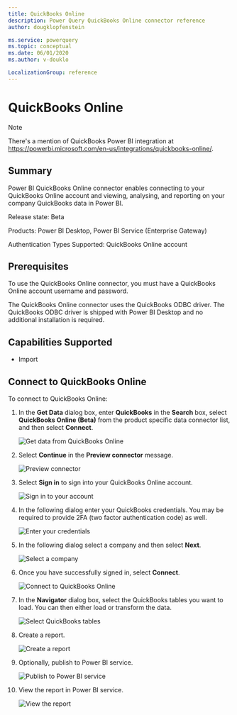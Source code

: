 ```yaml
---
title: QuickBooks Online
description: Power Query QuickBooks Online connector reference
author: dougklopfenstein

ms.service: powerquery
ms.topic: conceptual
ms.date: 06/01/2020
ms.author: v-douklo

LocalizationGroup: reference
---
```


# QuickBooks Online

>[!Note]
> There's a mention of QuickBooks Power BI integration at https://powerbi.microsoft.com/en-us/integrations/quickbooks-online/.

## Summary

Power BI QuickBooks Online connector enables connecting to your QuickBooks Online account and viewing, analysing, and reporting on your company QuickBooks data in Power BI.

Release state: Beta

Products: Power BI Desktop, Power BI Service (Enterprise Gateway)

Authentication Types Supported: QuickBooks Online account

## Prerequisites

To use the QuickBooks Online connector, you must have a QuickBooks Online account username and password.

The QuickBooks Online connector uses the QuickBooks ODBC driver. The QuickBooks ODBC driver is shipped with Power BI Desktop and no additional installation is required.

## Capabilities Supported

* Import

## Connect to QuickBooks Online

To connect to QuickBooks Online:

1. In the **Get Data** dialog box, enter **QuickBooks** in the **Search** box, select **QuickBooks Online (Beta)** from the product specific data connector list, and then select **Connect**.

   ![Get data from QuickBooks Online](media/quickbooks-online/qb-get-data.png)
   
2. Select **Continue** in the **Preview connector** message.

   ![Preview connector](media/quickbooks-online/qb-preview-connector.png)

3. Select **Sign in** to sign into your QuickBooks Online account.

   ![Sign in to your account](media/quickbooks-online/qb-signin.png)

4. In the following dialog enter your QuickBooks credentials. You may be required to provide 2FA (two factor authentication code) as well.

   ![Enter your credentials](media/quickbooks-online/qb-intuit-signin.png)

5. In the following dialog select a company and then select **Next**.

   ![Select a company](media/quickbooks-online/qb-company.png)

6. Once you have successfully signed in, select **Connect**.

   ![Connect to QuickBooks Online](media/quickbooks-online/qb-connect.png)

7. In the **Navigator** dialog box, select the QuickBooks tables you want to load. You can then either load or transform the data.

   ![Select QuickBooks tables](media/quickbooks-online/qb-navigator-window.png)

8. Create a report.

   ![Create a report](media/quickbooks-online/qb-sample-report.png)

9. Optionally, publish to Power BI service.

   ![Publish to Power BI service](media/quickbooks-online/qb-publish.png)

10. View the report in Power BI service.

    ![View the report](media/quickbooks-online/qb-view-report.png)















